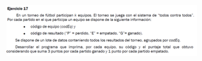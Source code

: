 ![](https://github.com/Alexix87/practicaLogica/blob/master/ejerciciosIniciales/ejercicio_17/ejercicio_17.png)